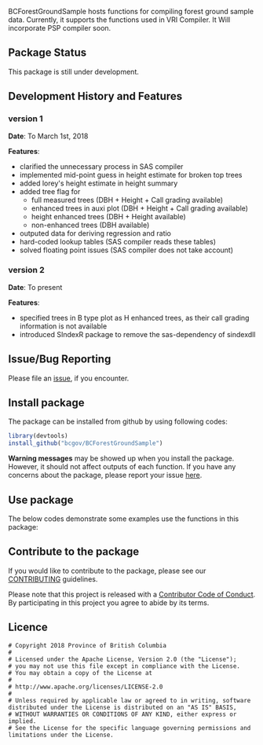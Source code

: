 <!-- README.md is generated from README.Rmd. Please edit that file -->
BCForestGroundSample hosts functions for compiling forest ground sample data. Currently, it supports the functions used in VRI Compiler. It Will incorporate PSP compiler soon.

Package Status
--------------

This package is still under development.

Development History and Features
--------------------------------

### version 1

**Date**: To March 1st, 2018

**Features**:

-   clarified the unnecessary process in SAS compiler
-   implemented mid-point guess in height estimate for broken top trees
-   added lorey's height estimate in height summary
-   added tree flag for
    -   full measured trees (DBH + Height + Call grading available)
    -   enhanced trees in auxi plot (DBH + Height + Call grading available)
    -   height enhanced trees (DBH + Height available)
    -   non-enhanced trees (DBH available)
-   outputed data for deriving regression and ratio
-   hard-coded lookup tables (SAS compiler reads these tables)
-   solved floating point issues (SAS compiler does not take account)

### version 2

**Date**: To present

**Features**:

-   specified trees in B type plot as H enhanced trees, as their call grading information is not available
-   introduced SIndexR package to remove the sas-dependency of sindexdll

Issue/Bug Reporting
-------------------

Please file an [issue](https://github.com/bcgov/BCForestGroundSample/issues/), if you encounter.

Install package
---------------

The package can be installed from github by using following codes:

``` r
library(devtools)
install_github("bcgov/BCForestGroundSample")
```

**Warning messages** may be showed up when you install the package. However, it should not affect outputs of each function. If you have any concerns about the package, please report your issue [here](https://github.com/bcgov/BCForestGroundSample/issues).

Use package
-----------

The below codes demonstrate some examples use the functions in this package:

Contribute to the package
-------------------------

If you would like to contribute to the package, please see our [CONTRIBUTING](https://github.com/bcgov/BCForestGroundSample/blob/master/CONTRIBUTING.md) guidelines.

Please note that this project is released with a [Contributor Code of Conduct](https://github.com/bcgov/BCForestGroundSample/blob/master/CODE_OF_CONDUCT.md). By participating in this project you agree to abide by its terms.

Licence
-------

    # Copyright 2018 Province of British Columbia
    # 
    # Licensed under the Apache License, Version 2.0 (the "License");
    # you may not use this file except in compliance with the License.
    # You may obtain a copy of the License at
    # 
    # http://www.apache.org/licenses/LICENSE-2.0
    # 
    # Unless required by applicable law or agreed to in writing, software distributed under the License is distributed on an "AS IS" BASIS,
    # WITHOUT WARRANTIES OR CONDITIONS OF ANY KIND, either express or implied.
    # See the License for the specific language governing permissions and limitations under the License.

